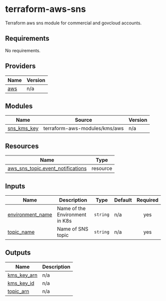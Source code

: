 # terraform-aws-sns
Terraform aws sns module for commercial and govcloud accounts.

<!-- BEGIN_TF_DOCS -->
## Requirements

No requirements.

## Providers

| Name | Version |
|------|---------|
| <a name="provider_aws"></a> [aws](#provider\_aws) | n/a |

## Modules

| Name | Source | Version |
|------|--------|---------|
| <a name="module_sns_kms_key"></a> [sns\_kms\_key](#module\_sns\_kms\_key) | terraform-aws-modules/kms/aws | n/a |

## Resources

| Name | Type |
|------|------|
| [aws_sns_topic.event_notifications](https://registry.terraform.io/providers/hashicorp/aws/latest/docs/resources/sns_topic) | resource |

## Inputs

| Name | Description | Type | Default | Required |
|------|-------------|------|---------|:--------:|
| <a name="input_environment_name"></a> [environment\_name](#input\_environment\_name) | Name of the Environment in K8s | `string` | n/a | yes |
| <a name="input_topic_name"></a> [topic\_name](#input\_topic\_name) | Name of SNS topic | `string` | n/a | yes |

## Outputs

| Name | Description |
|------|-------------|
| <a name="output_kms_key_arn"></a> [kms\_key\_arn](#output\_kms\_key\_arn) | n/a |
| <a name="output_kms_key_id"></a> [kms\_key\_id](#output\_kms\_key\_id) | n/a |
| <a name="output_topic_arn"></a> [topic\_arn](#output\_topic\_arn) | n/a |
<!-- END_TF_DOCS -->